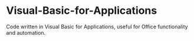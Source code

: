 # Visual-Basic-for-Applications
Code written in Visual Basic for Applications, useful for Office functionality and automation.
